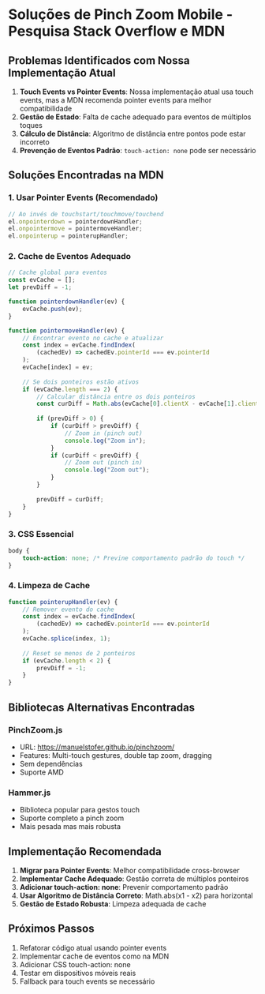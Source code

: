 # Soluções de Pinch Zoom Mobile - Pesquisa Stack Overflow e MDN

## Problemas Identificados com Nossa Implementação Atual

1. **Touch Events vs Pointer Events**: Nossa implementação atual usa touch events, mas a MDN recomenda pointer events para melhor compatibilidade
2. **Gestão de Estado**: Falta de cache adequado para eventos de múltiplos toques
3. **Cálculo de Distância**: Algoritmo de distância entre pontos pode estar incorreto
4. **Prevenção de Eventos Padrão**: `touch-action: none` pode ser necessário

## Soluções Encontradas na MDN

### 1. Usar Pointer Events (Recomendado)
```javascript
// Ao invés de touchstart/touchmove/touchend
el.onpointerdown = pointerdownHandler;
el.onpointermove = pointermoveHandler;
el.onpointerup = pointerupHandler;
```

### 2. Cache de Eventos Adequado
```javascript
// Cache global para eventos
const evCache = [];
let prevDiff = -1;

function pointerdownHandler(ev) {
    evCache.push(ev);
}

function pointermoveHandler(ev) {
    // Encontrar evento no cache e atualizar
    const index = evCache.findIndex(
        (cachedEv) => cachedEv.pointerId === ev.pointerId
    );
    evCache[index] = ev;
    
    // Se dois ponteiros estão ativos
    if (evCache.length === 2) {
        // Calcular distância entre os dois ponteiros
        const curDiff = Math.abs(evCache[0].clientX - evCache[1].clientX);
        
        if (prevDiff > 0) {
            if (curDiff > prevDiff) {
                // Zoom in (pinch out)
                console.log("Zoom in");
            }
            if (curDiff < prevDiff) {
                // Zoom out (pinch in)
                console.log("Zoom out");
            }
        }
        
        prevDiff = curDiff;
    }
}
```

### 3. CSS Essencial
```css
body {
    touch-action: none; /* Previne comportamento padrão do touch */
}
```

### 4. Limpeza de Cache
```javascript
function pointerupHandler(ev) {
    // Remover evento do cache
    const index = evCache.findIndex(
        (cachedEv) => cachedEv.pointerId === ev.pointerId
    );
    evCache.splice(index, 1);
    
    // Reset se menos de 2 ponteiros
    if (evCache.length < 2) {
        prevDiff = -1;
    }
}
```

## Bibliotecas Alternativas Encontradas

### PinchZoom.js
- URL: https://manuelstofer.github.io/pinchzoom/
- Features: Multi-touch gestures, double tap zoom, dragging
- Sem dependências
- Suporte AMD

### Hammer.js
- Biblioteca popular para gestos touch
- Suporte completo a pinch zoom
- Mais pesada mas mais robusta

## Implementação Recomendada

1. **Migrar para Pointer Events**: Melhor compatibilidade cross-browser
2. **Implementar Cache Adequado**: Gestão correta de múltiplos ponteiros
3. **Adicionar touch-action: none**: Prevenir comportamento padrão
4. **Usar Algoritmo de Distância Correto**: Math.abs(x1 - x2) para horizontal
5. **Gestão de Estado Robusta**: Limpeza adequada de cache

## Próximos Passos

1. Refatorar código atual usando pointer events
2. Implementar cache de eventos como na MDN
3. Adicionar CSS touch-action: none
4. Testar em dispositivos móveis reais
5. Fallback para touch events se necessário

